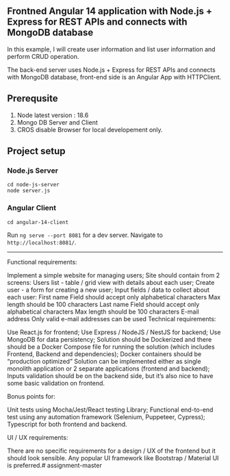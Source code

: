 ## Frontned Angular 14 application with Node.js + Express for REST APIs and connects with MongoDB database

In this example, I will create user information and list user information and perform CRUD operation.

The back-end server uses Node.js + Express for REST APIs and connects with MongoDB database, front-end side is an Angular App with HTTPClient.

## Prerequsite
1. Node latest version : 18.6
2. Mongo DB Server and Client
3. CROS disable Browser for local developement only.

## Project setup

### Node.js Server
```
cd node-js-server
node server.js
```
### Angular Client
```
cd angular-14-client
```
Run `ng serve --port 8081` for a dev server. Navigate to `http://localhost:8081/`.

---------------------------------------------------------------------------------------

Functional requirements:

Implement a simple website for managing users;
Site should contain from 2 screens: 
Users list - table / grid view with details about each user;
Create user - a form for creating a new user;
Input fields / data to collect about each user:
First name
Field should accept only alphabetical characters
Max length should be 100 characters
Last name
Field should accept only alphabetical characters
Max length should be 100 characters
E-mail address
Only valid e-mail addresses can be used
Technical requirements:

Use React.js for frontend;
Use Express / NodeJS / NestJS for backend;
Use MongoDB for data persistency;
Solution should be Dockerized and there should be a Docker Compose file for running the solution (which includes Frontend, Backend and dependencies);
Docker containers should be “production optimized”
Solution can be implemented either as single monolith application or 2 separate applications (frontend and backend);
Inputs validation should be on the backend side, but it’s also nice to have some basic validation on frontend.
 

Bonus points for:

Unit tests using Mocha/Jest/React testing Library;
Functional end-to-end test using any automation framework (Selenium, Puppeteer, Cypress);
Typescript for both frontend and backend.
 

UI / UX requirements:

There are no specific requirements for a design / UX of the frontend but it should look sensible. Any popular UI framework like Bootstrap / Material UI is preferred.#   a s s i g n m e n t - m a s t e r 
 
 